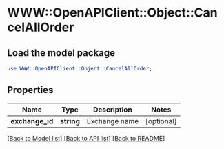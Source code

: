 # WWW::OpenAPIClient::Object::CancelAllOrder

## Load the model package
```perl
use WWW::OpenAPIClient::Object::CancelAllOrder;
```

## Properties
Name | Type | Description | Notes
------------ | ------------- | ------------- | -------------
**exchange_id** | **string** | Exchange name | [optional] 

[[Back to Model list]](../README.md#documentation-for-models) [[Back to API list]](../README.md#documentation-for-api-endpoints) [[Back to README]](../README.md)



